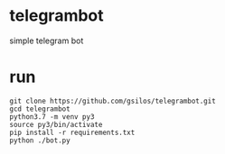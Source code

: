 # telegrambot

simple telegram bot

# run

```
git clone https://github.com/gsilos/telegrambot.git
gcd telegrambot
python3.7 -m venv py3
source py3/bin/activate
pip install -r requirements.txt
python ./bot.py
```
